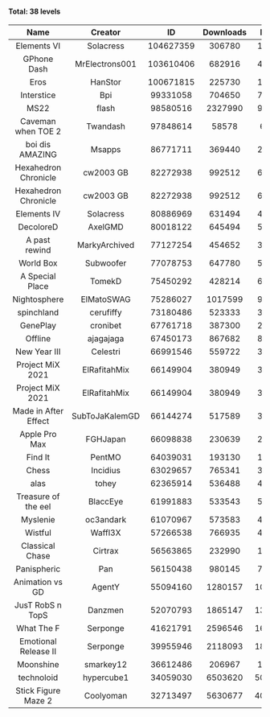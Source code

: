 #### Total: 38 levels

| Name | Creator | ID | Downloads | Likes |
|:---:|:---:|:---:|:---:|:---:|
| Elements VI | Solacress | 104627359 | 306780 | 19585
| GPhone Dash | MrElectrons001 | 103610406 | 682916 | 40014
| Eros | HanStor | 100671815 | 225730 | 18051
| Interstice | Bpi | 99331058 | 704650 | 73008
| MS22 | flash | 98580516 | 2327990 | 92406
| Caveman when TOE 2 | Twandash | 97848614 | 58578 | 6243
| boi dis AMAZING | Msapps | 86771711 | 369440 | 25702
| Hexahedron Chronicle | cw2003 GB | 82272938 | 992512 | 67816
| Hexahedron Chronicle | cw2003 GB | 82272938 | 992512 | 67816
| Elements IV | Solacress | 80886969 | 631494 | 43835
| DecoloreD | AxelGMD | 80018122 | 645494 | 54056
| A past rewind | MarkyArchived | 77127254 | 454652 | 30366
| World Box | Subwoofer | 77078753 | 647780 | 59195
| A Special Place | TomekD | 75450292 | 428214 | 61149
| Nightosphere | ElMatoSWAG | 75286027 | 1017599 | 95269
| spinchland | cerufiffy | 73180486 | 523333 | 39634
| GenePlay | cronibet | 67761718 | 387300 | 24804
| Offline | ajagajaga | 67450173 | 867682 | 80807
| New Year III | Celestri | 66991546 | 559722 | 36487
| Project MiX 2021 | ElRafitahMix | 66149904 | 380949 | 31207
| Project MiX 2021 | ElRafitahMix | 66149904 | 380949 | 31207
| Made in After Effect | SubToJaKalemGD | 66144274 | 517589 | 30974
| Apple Pro Max | FGHJapan | 66098838 | 230639 | 21680
| Find It | PentMO | 64039031 | 193130 | 13711
| Chess | Incidius | 63029657 | 765341 | 33387
| alas | tohey | 62365914 | 536488 | 45242
| Treasure of the eel | BlaccEye | 61991883 | 533543 | 50311
| Myslenie | oc3andark | 61070967 | 573583 | 42888
| Wistful | Waffl3X | 57266538 | 766935 | 43712
| Classical Chase | Cirtrax | 56563865 | 232990 | 15865
| Panispheric | Pan | 56150438 | 980145 | 70291
| Animation vs GD | AgentY | 55094160 | 1280157 | 108258
| JusT RobS n TopS | Danzmen | 52070793 | 1865147 | 135916
| What The F | Serponge | 41621791 | 2596546 | 166967
| Emotional Release II | Serponge | 39955946 | 2118093 | 184858
| Moonshine | smarkey12 | 36612486 | 206967 | 10642
| technoloid | hypercube1 | 34059030 | 6503620 | 508478
| Stick Figure Maze 2 | Coolyoman | 32713497 | 5630677 | 401311
